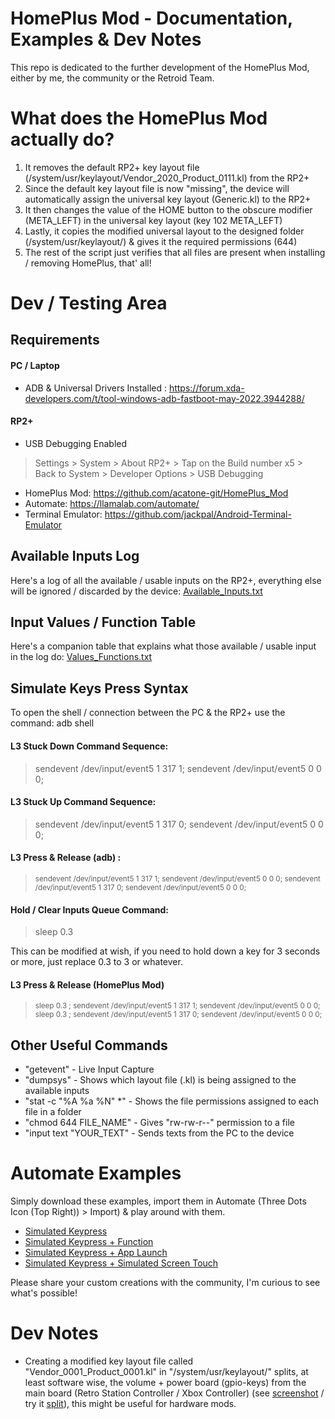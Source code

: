 # HomePlus Mod - Documentation, Examples & Dev Notes

This repo is dedicated to the further development of the HomePlus Mod, either by me, the community or the Retroid Team.

# What does the HomePlus Mod actually do?

1) It removes the default RP2+ key layout file (/system/usr/keylayout/Vendor_2020_Product_0111.kl) from the RP2+ 
2) Since the default key layout file is now "missing", the device will automatically assign the universal key layout (Generic.kl) to the RP2+
3) It then changes the value of the HOME button to the obscure modifier (META_LEFT) in the universal key layout (key 102 META_LEFT)
4) Lastly, it copies the modified universal layout to the designed folder (/system/usr/keylayout/) & gives it the required permissions (644)
5) The rest of the script just verifies that all files are present when installing / removing HomePlus, that' all!

# Dev / Testing Area

## Requirements

#### PC / Laptop 

- ADB & Universal Drivers Installed : https://forum.xda-developers.com/t/tool-windows-adb-fastboot-may-2022.3944288/ 

#### RP2+

- USB Debugging Enabled 
> Settings > System > About RP2+ > Tap on the Build number x5 > Back to System > Developer Options > USB Debugging
- HomePlus Mod: https://github.com/acatone-git/HomePlus_Mod
- Automate: https://llamalab.com/automate/
- Terminal Emulator: https://github.com/jackpal/Android-Terminal-Emulator

## Available Inputs Log

Here's a log of all the available / usable inputs on the RP2+, everything else will be ignored / discarded by the device: [Available_Inputs.txt](https://github.com/acatone-git/HomePlus_Dev/blob/main/Docs/Available_Inputs.txt)

## Input Values / Function Table

Here's a companion table that explains what those available / usable input in the log do: [Values_Functions.txt](https://github.com/acatone-git/HomePlus_Dev/blob/main/Docs/Values_Functions.txt)

## Simulate Keys Press Syntax

To open the shell / connection between the PC & the RP2+ use the command: adb shell

#### L3 Stuck Down Command Sequence:

> sendevent /dev/input/event5 1 317 1; sendevent /dev/input/event5 0 0 0;

#### L3 Stuck Up Command Sequence:

> sendevent /dev/input/event5 1 317 0; sendevent /dev/input/event5 0 0 0;

#### L3 Press & Release (adb) :

> <sub>sendevent /dev/input/event5 1 317 1; sendevent /dev/input/event5 0 0 0; sendevent /dev/input/event5 1 317 0; sendevent /dev/input/event5 0 0 0;</sub>

#### Hold / Clear Inputs Queue Command:

> sleep 0.3 

This can be modified at wish, if you need to hold down a key for 3 seconds or more, just replace 0.3 to 3 or whatever.

#### L3 Press & Release (HomePlus Mod)

> <sub> sleep 0.3 ; sendevent /dev/input/event5 1 317 1; sendevent /dev/input/event5 0 0 0;  sleep 0.3 ; sendevent /dev/input/event5 1 317 0; sendevent /dev/input/event5 0 0 0;</sub>

## Other Useful Commands

- "getevent" - Live Input Capture
- "dumpsys" - Shows which layout file (.kl) is being assigned to the available inputs
- "stat -c "%A %a %N" *" - Shows the file permissions assigned to each file in a folder
- "chmod 644 FILE_NAME" - Gives "rw-rw-r--" permission to a file
- "input text "YOUR_TEXT" - Sends texts from the PC to the device

# Automate Examples 

Simply download these examples, import them in Automate (Three Dots Icon (Top Right)) > Import) & play around with them.

- [Simulated Keypress]()
- [Simulated Keypress + Function]()
- [Simulated Keypress + App Launch]()
- [Simulated Keypress + Simulated Screen Touch]()

Please share your custom creations with the community, I'm curious to see what's possible!

# Dev Notes

- Creating a modified key layout file called "Vendor_0001_Product_0001.kl" in "/system/usr/keylayout/" splits, at least software wise, the volume + power board (gpio-keys) from the main board (Retro Station Controller / Xbox Controller) (see [screenshot](https://github.com/acatone-git/HomePlus_Dev/blob/main/Split/split.png) / try it [split](https://github.com/acatone-git/HomePlus_Dev/blob/main/Split/split.zip)), this might be useful for hardware mods.
